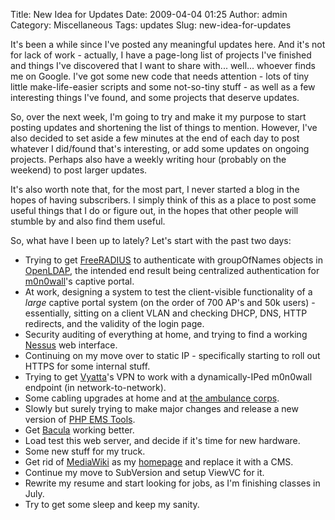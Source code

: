 Title: New Idea for Updates
Date: 2009-04-04 01:25
Author: admin
Category: Miscellaneous
Tags: updates
Slug: new-idea-for-updates

It's been a while since I've posted any meaningful updates here. And
it's not for lack of work - actually, I have a page-long list of
projects I've finished and things I've discovered that I want to share
with... well... whoever finds me on Google. I've got some new code that
needs attention - lots of tiny little make-life-easier scripts and some
not-so-tiny stuff - as well as a few interesting things I've found, and
some projects that deserve updates.

So, over the next week, I'm going to try and make it my purpose to start
posting updates and shortening the list of things to mention. However,
I've also decided to set aside a few minutes at the end of each day to
post whatever I did/found that's interesting, or add some updates on
ongoing projects. Perhaps also have a weekly writing hour (probably on
the weekend) to post larger updates.

It's also worth note that, for the most part, I never started a blog in
the hopes of having subscribers. I simply think of this as a place to
post some useful things that I do or figure out, in the hopes that other
people will stumble by and also find them useful.

So, what have I been up to lately? Let's start with the past two days:

-   Trying to get [FreeRADIUS][] to authenticate with groupOfNames
    objects in [OpenLDAP][], the intended end result being centralized
    authentication for [m0n0wall][]'s captive portal.
-   At work, designing a system to test the client-visible functionality
    of a *large* captive portal system (on the order of 700 AP's and 50k
    users) - essentially, sitting on a client VLAN and checking DHCP,
    DNS, HTTP redirects, and the validity of the login page.
-   Security auditing of everything at home, and trying to find a
    working [Nessus][] web interface.
-   Continuing on my move over to static IP - specifically starting to
    roll out HTTPS for some internal stuff.
-   Trying to get [Vyatta][]'s VPN to work with a dynamically-IPed
    m0n0wall endpoint (in network-to-network).
-   Some cabling upgrades at home and at [the ambulance corps][].
-   Slowly but surely trying to make major changes and release a new
    version of [PHP EMS Tools][].
-   Get [Bacula][] working better.
-   Load test this web server, and decide if it's time for new hardware.
-   Some new stuff for my truck.
-   Get rid of [MediaWiki][] as my [homepage][] and replace it with a
    CMS.
-   Continue my move to SubVersion and setup ViewVC for it.
-   Rewrite my resume and start looking for jobs, as I'm finishing
    classes in July.
-   Try to get some sleep and keep my sanity.

  [FreeRADIUS]: http://freeradius.org/
  [OpenLDAP]: http://www.openldap.org/
  [m0n0wall]: http://m0n0.ch/wall/
  [Nessus]: http://www.nessus.org
  [Vyatta]: http://www.vyatta.org
  [the ambulance corps]: http://www.midlandparkambulance.com
  [PHP EMS Tools]: http://www.php-ems-tools.com
  [Bacula]: http://www.bacula.org
  [MediaWiki]: http://www.mediawiki.org
  [homepage]: http://www.jasonantman.com
